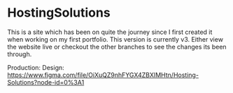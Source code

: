 # HostingSolutions

This is a site which has been on quite the journey since I first created it when working on my first portfolio. This version is currently v3. Either view the website live or checkout the other branches to see the changes its been through.

Production:
Design: https://www.figma.com/file/OiXuQZ9nhFYGX4ZBXIMHtn/Hosting-Solutions?node-id=0%3A1
